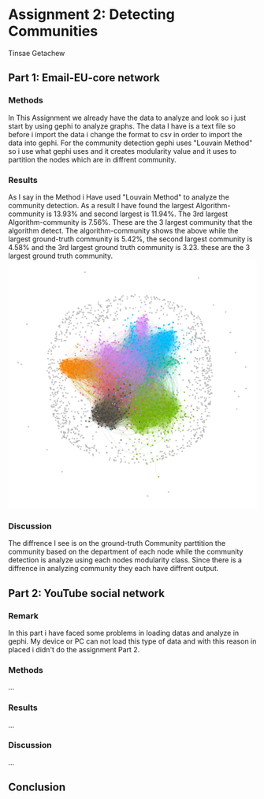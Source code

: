 # Assignment 2: Detecting Communities
Tinsae Getachew


## Part 1: Email-EU-core network
### Methods

In This Assignment we already have the data to analyze and look so i just start by using gephi to analyze graphs. The data I have is a text file so before i import the data i change the format to csv in order to import the data into gephi.
For the community detection gephi uses "Louvain Method" so i use what gephi uses and it creates modularity value and it uses to partition the nodes which are in diffrent community.


### Results

As I say in the Method i Have used "Louvain Method" to analyze the community detection. As a result I have found the largest Algorithm-community is 13.93% and second largest is 11.94%. The 3rd largest Algorithm-community is 7.56%. These are the 3 largest community that the algorithm detect. 
The algorithm-community shows the above while the largest ground-truth community is 5.42%, the second largest community is 4.58% and the 3rd largest ground truth community is 3.23. these are the 3 largest ground truth community.
![Alt text](modularityClass.png)
### Discussion

The diffrence I see is on the ground-truth Community parttition the community based on the department of each node while the community detection is analyze using each nodes modularity class. Since there is a diffrence in analyzing community they each have diffrent output.

## Part 2: YouTube social network
### Remark
In this part i have faced some problems in loading datas and analyze in gephi. My device or PC can not load this type of data and with this reason in placed i didn't do the assignment Part 2.
### Methods
...
### Results
...
### Discussion
...

## Conclusion